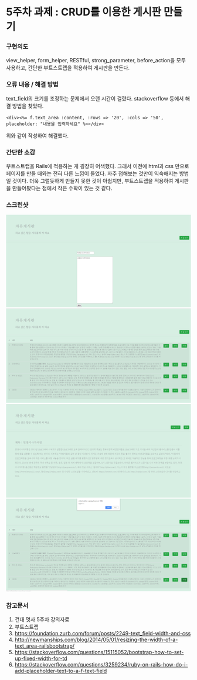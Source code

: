 # 5주차 과제 : CRUD를 이용한 게시판 만들기

### 구현의도

 view_helper, form_helper, RESTful, strong_parameter, before_action을 모두 사용하고, 간단한 부트스트랩을 적용하여 게시판을 만든다.

### 오류 내용 / 해결 방법

 text_field의 크기를 조정하는 문제에서 오랜 시간이 걸렸다. stackoverflow 등에서 해결 방법을 찾았다.
 
 ```
 <div><%= f.text_area :content, :rows => '20', :cols => '50', placeholder: "내용을 입력하세요" %></div>
 ```
 위와 같이 작성하여 해결했다.
 

### 간단한 소감

 부트스트랩을 Rails에 적용하는 게 굉장히 어색했다. 그래서 이전에 html과 css 만으로 페이지를 만들 때와는 전혀 다른 느낌이 들었다. 
 자주 접해보는 것만이 익숙해지는 방법일 것이다. 더욱 그럴듯하게 만들지 못한 것이 아쉽지만, 부트스트랩을 적용하여 게시판을 만들어봤다는 점에서 작은 수확이 있는 것 같다.

### 스크린샷
 ![스크린샷 1](./app/assets/images/post1.png)
 <br>
 ![스크린샷 2](./app/assets/images/post2.png)
 <br>
 ![스크린샷 3](./app/assets/images/post3.png)
 <br>
 ![스크린샷 4](./app/assets/images/post4.png)
 
### 참고문서
 1. 건대 멋사 5주차 강의자료
 2. 부트스트랩
 3. https://foundation.zurb.com/forum/posts/2249-text_field-width-and-css
 4. http://newmanships.com/blog/2014/05/01/resizing-the-width-of-a-text_area-railsbootstrap/
 5. https://stackoverflow.com/questions/15115052/bootstrap-how-to-set-up-fixed-width-for-td
 6. https://stackoverflow.com/questions/3259234/ruby-on-rails-how-do-i-add-placeholder-text-to-a-f-text-field

 










